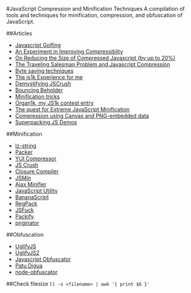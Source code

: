 #JavaScript Compression and Minification Techniques
A compilation of tools and techniques for minification, compression, and
obfuscation of JavaScript.

##Articles
* [Javascript Golfing](http://www.claudiocc.com/javascript-golfing/)
* [An Experiment in Improving Compressiblity](https://rfk.id.au/blog/entry/cromulate-improve-compressibility/)
* [On Reducing the Size of Compressed Javascript (by up to 20%)](http://timepedia.blogspot.it/2009/08/on-reducing-size-of-compressed.html)
* [The Traveling Salesman Problem and Javascript Compression](http://timepedia.blogspot.it/2009/11/traveling-salesman-problem-and.html)
* [Byte saving techniques](https://github.com/jed/140bytes/wiki/Byte-saving-techniques)
* [The js1k Experience for me](http://slides.com/zz85/the-js1k-experience#/)
* [Demystifying JSCrush](http://blog.nikhilism.com/2012/04/demystifying-jscrush.html)
* [Bouncing Beholder](http://marijnhaverbeke.nl/js1k/)
* [Minification tricks](http://qfox.nl/notes/111)
* [Organ1k, my JS1k contest entry](http://benalman.com/news/2010/08/organ1k-js1k-contest-entry/)
* [The quest for Extreme JavaScript Minification](http://thingsinjars.com/post/293/the-quest-for-extreme-javascript-minification/)
* [Compression using Canvas and PNG-embedded data](http://blog.nihilogic.dk/2008/05/compression-using-canvas-and-png.html)
* [Superpacking JS Demos](http://daeken.com/superpacking-js-demos)

##Minification
* [lz-string](https://github.com/pieroxy/lz-string/)
* [Packer](http://dean.edwards.name/packer/)
* [YUI Compressor](http://yui.github.io/yuicompressor/)
* [JS Crush](http://www.iteral.com/jscrush/)
* [Closure Compiler](http://closure-compiler.appspot.com/home)
* [JSMin](https://github.com/douglascrockford/JSMin)
* [Ajax Minifier](http://ajaxmin.codeplex.com/)
* [JavaScript Utility](http://jsutility.pjoneil.net/)
* [BananaScript](http://www.bananascript.com/)
* [RegPack](https://github.com/Siorki/RegPack)
* [JSFuck](https://github.com/aemkei/jsfuck)
* [Packify](https://github.com/cowboy/javascript-packify)
* [pnginator](https://gist.github.com/gasman/2560551)

##Obfuscation
* [UglifyJS](http://marijnhaverbeke.nl/uglifyjs)
* [UglifyJS2](https://github.com/mishoo/UglifyJS2)
* [Javascript Obfuscator](http://www.javascriptobfuscator.com/)
* [Patu Digua](http://sourceforge.net/projects/digua/)
* [node-obfuscator](https://github.com/stephenmathieson/node-obfuscator)

##Check filesize
`ll -s <filename> | awk '{ print $6 }'`

